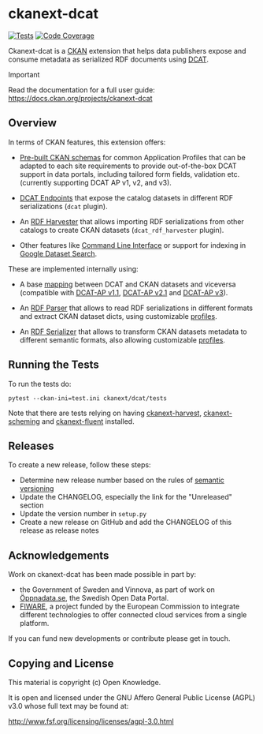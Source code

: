 # ckanext-dcat


[![Tests](https://github.com/ckan/ckanext-dcat/workflows/Tests/badge.svg?branch=master)](https://github.com/ckan/ckanext-dcat/actions)
[![Code Coverage](http://codecov.io/github/ckan/ckanext-dcat/coverage.svg?branch=master)](http://codecov.io/github/ckan/ckanext-dcat?branch=master)


Ckanext-dcat is a [CKAN](https://github.com/ckan/ckan) extension that helps data publishers expose and consume metadata as serialized RDF documents using [DCAT](https://github.com/ckan/ckan).


> [!IMPORTANT]
> Read the documentation for a full user guide:
> https://docs.ckan.org/projects/ckanext-dcat


## Overview

In terms of CKAN features, this extension offers:

* [Pre-built CKAN schemas](https://docs.ckan.org/projects/ckanext-dcat/en/latest/getting-started#schemas) for common Application Profiles that can be adapted to each site requirements to provide out-of-the-box DCAT support in data portals, including tailored form fields, validation etc. (currently supporting DCAT AP v1, v2, and v3).

* [DCAT Endpoints](https://docs.ckan.org/projects/ckanext-dcat/en/latest/endpoints) that expose the catalog datasets in different RDF serializations (`dcat` plugin).

* An [RDF Harvester](https://docs.ckan.org/projects/ckanext-dcat/en/latest/harvester) that allows importing RDF serializations from other catalogs to create CKAN datasets (`dcat_rdf_harvester` plugin).

* Other features like [Command Line Interface](https://docs.ckan.org/projects/ckanext-dcat/en/latest/cli) or support for indexing in [Google Dataset Search](https://docs.ckan.org/projects/ckanext-dcat/en/latest/google-dataset-search).


These are implemented internally using:

* A base [mapping](https://docs.ckan.org/projects/ckanext-dcat/en/latest/mapping) between DCAT and CKAN datasets and viceversa (compatible with [DCAT-AP v1.1](https://joinup.ec.europa.eu/asset/dcat_application_profile/asset_release/dcat-ap-v11), [DCAT-AP v2.1](https://joinup.ec.europa.eu/collection/semantic-interoperability-community-semic/solution/dcat-application-profile-data-portals-europe/release/210) and [DCAT-AP v3](https://semiceu.github.io/DCAT-AP/releases/3.0.0/)).

* An [RDF Parser](https://docs.ckan.org/projects/ckanext-dcat/en/latest/profiles#rdf-dcat-parser) that allows to read RDF serializations in different formats and extract CKAN dataset dicts, using customizable [profiles](https://docs.ckan.org/projects/ckanext-dcat/en/latest/profiles#profiles).

* An [RDF Serializer](https://docs.ckan.org/projects/ckanext-dcat/en/latest/profiles#rdf-dcat-serializer) that allows to transform CKAN datasets metadata to different semantic formats, also allowing customizable [profiles](https://docs.ckan.org/projects/ckanext-dcat/en/latest/profiles#profiles).




## Running the Tests

To run the tests do:

    pytest --ckan-ini=test.ini ckanext/dcat/tests

Note that there are tests relying on having [ckanext-harvest](https://github.com/ckan/ckanext-harvest), [ckanext-scheming](https://github.com/ckan/ckanext-scheming) and [ckanext-fluent](https://github.com/ckan/ckanext-fluent) installed.

## Releases

To create a new release, follow these steps:

* Determine new release number based on the rules of [semantic versioning](http://semver.org)
* Update the CHANGELOG, especially the link for the "Unreleased" section
* Update the version number in `setup.py`
* Create a new release on GitHub and add the CHANGELOG of this release as release notes

## Acknowledgements

Work on ckanext-dcat has been made possible in part by:

* the Government of Sweden and Vinnova, as part of work on [Öppnadata.se](http://oppnadata.se), the Swedish Open Data Portal.
* [FIWARE](https://www.fiware.org), a project funded by the European Commission to integrate different technologies to offer connected cloud services from a single platform.

If you can fund new developments or contribute please get in touch.


## Copying and License

This material is copyright (c) Open Knowledge.

It is open and licensed under the GNU Affero General Public License (AGPL) v3.0 whose full text may be found at:

http://www.fsf.org/licensing/licenses/agpl-3.0.html
